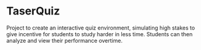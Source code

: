 # TaserQuiz
Project to create an interactive quiz environment, simulating high stakes to give incentive for students to study harder in less time. 
Students can then analyze and view their performance overtime. 

